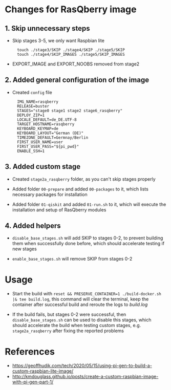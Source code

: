 # Changes for RasQberry image

## 1. Skip unnecessary steps

- Skip stages 3-5, we only want Raspbian lite

        touch ./stage3/SKIP ./stage4/SKIP ./stage5/SKIP
        touch ./stage4/SKIP_IMAGES ./stage5/SKIP_IMAGES

- EXPORT_IMAGE and EXPORT_NOOBS removed from stage2

## 2. Added general configuration of the image

- Created `config` file

        IMG_NAME=rasqberry
        RELEASE=buster
        STAGES="stage0 stage1 stage2 stage6_rasqberry"
        DEPLOY_ZIP=1
        LOCALE_DEFAULT=de_DE.UTF-8
        TARGET_HOSTNAME=rasqberry
        KEYBOARD_KEYMAP=de
        KEYBOARD_LAYOUT="German (DE)"
        TIMEZONE_DEFAULT=Germnay/Berlin
        FIRST_USER_NAME=user
        FIRST_USER_PASS="${pi_pwd}"
        ENABLE_SSH=1

## 3. Added custom stage

- Created `stage2a_rasqberry` folder, as you can't skip stages properly

- Added folder `00-prepare` and added `00-packages` to it, which lists necessary packages for installation

- Added folder `01-qiskit` and added `01-run.sh` to it, which will execute the installation and setup of RasQberry modules

## 4. Added helpers

- `disable_base_stages.sh` will add SKIP to stages 0-2, to prevent building them when successfully done before, which should accelerate testing if new stages

- `enable_base_stages.sh` will remove SKIP from stages 0-2

# Usage

- Start the build with `reset && PRESERVE_CONTAINER=1 ./build-docker.sh |& tee build.log`, this command will clear the terminal, keep the container after successful build and reroute the logs to _build.log_

- If the build fails, but stages 0-2 were successful, then `disable_base_stages.sh` can be used to disable this stages, which should accelerate the build when testing custom stages, e.g. `stage2a_rasqberry` after fixing the reported problems

# References

- https://geoffhudik.com/tech/2020/05/15/using-pi-gen-to-build-a-custom-raspbian-lite-image/
- http://kmdouglass.github.io/posts/create-a-custom-raspbian-image-with-pi-gen-part-1/
